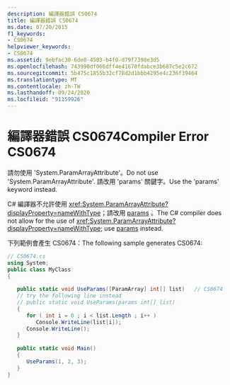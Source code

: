 ```yaml
---
description: 編譯器錯誤 CS0674
title: 編譯器錯誤 CS0674
ms.date: 07/20/2015
f1_keywords:
- CS0674
helpviewer_keywords:
- CS0674
ms.assetid: 9ebfac30-6de8-4503-b4f0-d79f7398e3d5
ms.openlocfilehash: 743990df066dff4e41670fdabce3b687c5e2c672
ms.sourcegitcommit: 5b475c1855b32cf78d2d1bbb4295e4c236f39464
ms.translationtype: MT
ms.contentlocale: zh-TW
ms.lasthandoff: 09/24/2020
ms.locfileid: "91159926"
---
```

# <a name="compiler-error-cs0674"></a><span data-ttu-id="1c9b3-103">編譯器錯誤 CS0674</span><span class="sxs-lookup"><span data-stu-id="1c9b3-103">Compiler Error CS0674</span></span>

<span data-ttu-id="1c9b3-104">請勿使用 'System.ParamArrayAttribute'。</span><span class="sxs-lookup"><span data-stu-id="1c9b3-104">Do not use 'System.ParamArrayAttribute'.</span></span> <span data-ttu-id="1c9b3-105">請改用 'params' 關鍵字。</span><span class="sxs-lookup"><span data-stu-id="1c9b3-105">Use the 'params' keyword instead.</span></span>  
  
 <span data-ttu-id="1c9b3-106">C# 編譯器不允許使用 <xref:System.ParamArrayAttribute?displayProperty=nameWithType>；請改用 [params](../language-reference/keywords/params.md) 。</span><span class="sxs-lookup"><span data-stu-id="1c9b3-106">The C# compiler does not allow for the use of <xref:System.ParamArrayAttribute?displayProperty=nameWithType>; use [params](../language-reference/keywords/params.md) instead.</span></span>  
  
 <span data-ttu-id="1c9b3-107">下列範例會產生 CS0674：</span><span class="sxs-lookup"><span data-stu-id="1c9b3-107">The following sample generates CS0674:</span></span>  
  
```csharp  
// CS0674.cs  
using System;  
public class MyClass
{  
  
   public static void UseParams([ParamArray] int[] list)   // CS0674  
   // try the following line instead  
   // public static void UseParams(params int[] list)
   {  
      for ( int i = 0 ; i < list.Length ; i++ )  
         Console.WriteLine(list[i]);  
      Console.WriteLine();  
   }  
  
   public static void Main()
   {  
      UseParams(1, 2, 3);  
   }  
}  
```
